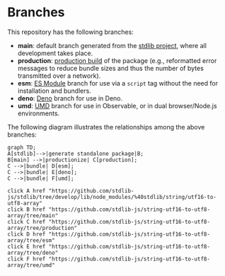<!--

@license Apache-2.0

Copyright (c) 2022 The Stdlib Authors.

Licensed under the Apache License, Version 2.0 (the "License");
you may not use this file except in compliance with the License.
You may obtain a copy of the License at

    http://www.apache.org/licenses/LICENSE-2.0

Unless required by applicable law or agreed to in writing, software
distributed under the License is distributed on an "AS IS" BASIS,
WITHOUT WARRANTIES OR CONDITIONS OF ANY KIND, either express or implied.
See the License for the specific language governing permissions and
limitations under the License.

-->

# Branches

This repository has the following branches:

-   **main**: default branch generated from the [stdlib project][stdlib-url], where all development takes place.
-   **production**: [production build][production-url] of the package (e.g., reformatted error messages to reduce bundle sizes and thus the number of bytes transmitted over a network).
-   **esm**: [ES Module][esm-url] branch for use via a `script` tag without the need for installation and bundlers.
-   **deno**: [Deno][deno-url] branch for use in Deno.
-   **umd**: [UMD][umd-url] branch for use in Observable, or in dual browser/Node.js environments.

The following diagram illustrates the relationships among the above branches:

```mermaid
graph TD;
A[stdlib]-->|generate standalone package|B;
B[main] -->|productionize| C[production];
C -->|bundle| D[esm];
C -->|bundle| E[deno];
C -->|bundle| F[umd];

click A href "https://github.com/stdlib-js/stdlib/tree/develop/lib/node_modules/%40stdlib/string/utf16-to-utf8-array"
click B href "https://github.com/stdlib-js/string-utf16-to-utf8-array/tree/main"
click C href "https://github.com/stdlib-js/string-utf16-to-utf8-array/tree/production"
click D href "https://github.com/stdlib-js/string-utf16-to-utf8-array/tree/esm"
click E href "https://github.com/stdlib-js/string-utf16-to-utf8-array/tree/deno"
click F href "https://github.com/stdlib-js/string-utf16-to-utf8-array/tree/umd"
```

[stdlib-url]: https://github.com/stdlib-js/stdlib/tree/develop/lib/node_modules/%40stdlib/string/utf16-to-utf8-array
[production-url]: https://github.com/stdlib-js/string-utf16-to-utf8-array/tree/production
[deno-url]: https://github.com/stdlib-js/string-utf16-to-utf8-array/tree/deno
[umd-url]: https://github.com/stdlib-js/string-utf16-to-utf8-array/tree/umd
[esm-url]: https://github.com/stdlib-js/string-utf16-to-utf8-array/tree/esm
